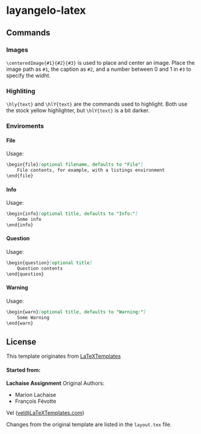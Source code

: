 # layangelo-latex

## Commands

### Images
``\centeredImage{#1}{#2}{#3}`` is used to place and center an image. Place the image path as ``#1``, the caption as ``#2``, and a number between 0 and 1 in ``#3`` to specify the widht.

### Highliting
``\hly{text}`` and ``\hlY{text}`` are the commands used to highlight.
Both use the stock yellow highlighter, but ``\hlY{text}`` is a bit darker.

### Enviroments
#### File
Usage:
```md
\begin{file}[optional filename, defaults to "File"]
	File contents, for example, with a listings environment
\end{file}
```
#### Info
Usage:
```md
\begin{info}[optional title, defaults to "Info:"]
	Some info
\end{info}
```
#### Question
Usage:
``` md
\begin{question}[optional title]
	Question contents
\end{question}
```

#### Warning
Usage:
```md
\begin{warn}[optional title, defaults to "Warning:"]
	Some Warning
\end{warn}
```

## License
This template originates from [LaTeXTemplates](http://www.LaTeXTemplates.com)
#### Started from:
__Lachaise Assignment__
Original Authors:

- Marion Lachaise
- François Févotte

Vel (vel@LaTeXTemplates.com)

Changes from the original template are listed in the ```layout.tex``` file.
